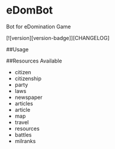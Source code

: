# eDomBot
Bot for eDomination Game

[![version][version-badge]][CHANGELOG]

##Usage

##Resources Available
* citizen
* citizenship
* party
* laws
* newspaper
* articles
* article
* map
* travel
* resources
* battles
* milranks
